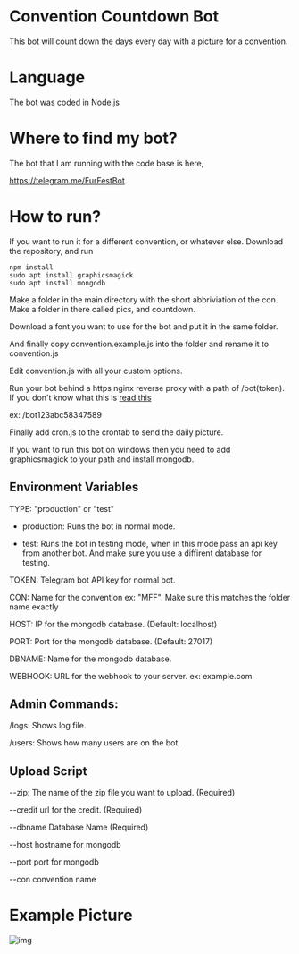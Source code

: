 # Convention Countdown Bot
This bot will count down the days every day with a picture for a convention.

# Language
The bot was coded in Node.js

# Where to find my bot?
The bot that I am running with the code base is here,

https://telegram.me/FurFestBot

# How to run?

If you want to run it for a different convention, or whatever else. Download the repository, and run
```
npm install
sudo apt install graphicsmagick
sudo apt install mongodb
```

Make a folder in the main directory with the short abbriviation of the con. Make a folder in there called pics, and countdown.

Download a font you want to use for the bot and put it in the same folder.

And finally copy convention.example.js into the folder and rename it to convention.js

Edit convention.js with all your custom options.

Run your bot behind a https nginx reverse proxy with a path of /bot(token). If you don't know what this is [read this](https://www.nginx.com/resources/admin-guide/reverse-proxy/)

ex: /bot123abc58347589

Finally add cron.js to the crontab to send the daily picture.

If you want to run this bot on windows then you need to add graphicsmagick to your path and install mongodb.

## Environment Variables

TYPE: "production" or "test"

* production: Runs the bot in normal mode.

* test: Runs the bot in testing mode, when in this mode pass an api key from another bot. And make sure you use a diffirent database for testing.

TOKEN: Telegram bot API key for normal bot.

CON: Name for the convention ex: "MFF". Make sure this matches the folder name exactly

HOST: IP for the mongodb database. (Default: localhost)

PORT: Port for the mongodb database. (Default: 27017)

DBNAME: Name for the mongodb database.

WEBHOOK: URL for the webhook to your server. ex: example.com


## Admin Commands:

/logs: Shows log file.

/users: Shows how many users are on the bot.

## Upload Script

--zip: The name of the zip file you want to upload. (Required)

--credit url for the credit. (Required)

--dbname Database Name (Required)

--host hostname for mongodb

--port port for mongodb

--con convention name


# Example Picture

![img](https://image.ibb.co/gUan7R/photo_2018_01_09_15_58_11.jpg)
